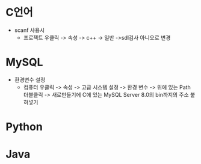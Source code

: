 # C언어

* scanf 사용시
  * 프로젝트 우클릭 -> 속성 -> c++ -> 일반 ->sdl검사 아니오로 변경

# MySQL

* 환경변수 설정
  * 컴퓨터 우클릭 -> 속성 -> 고급 시스템 설정 -> 환경 변수 -> 위에 있는 Path 더블클릭 -> 새로만들기에 C에 있는 MySQL Server 8.0의 bin까지의 주소 붙혀넣기

# Python

# Java

